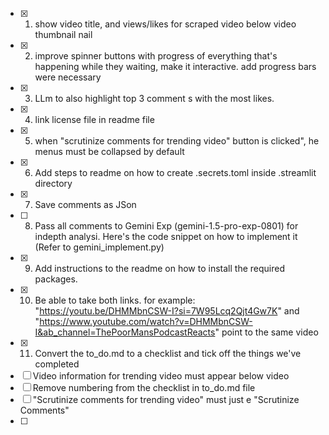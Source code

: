 - [x] 1. show video title,  and views/likes for scraped video below video thumbnail nail
- [x] 2. improve spinner buttons with progress of everything that's happening while they waiting, make it interactive. add progress bars were necessary
- [x] 3. LLm to also highlight top 3 comment s with the most likes.
- [x] 4. link license file in readme file
- [x] 5.  when "scrutinize comments for trending video" button is clicked", he menus must be collapsed by default 
- [x] 6.  Add steps to readme on how to create .secrets.toml inside .streamlit directory
- [x] 7. Save comments as JSon
- [ ] 8. Pass all comments to Gemini Exp (gemini-1.5-pro-exp-0801) for indepth analysi. Here's the code snippet on how to implement it (Refer to gemini_implement.py)
- [x] 9. Add instructions to the readme on how to install the required packages. 
- [x] 10. Be able to take both links. for example: "https://youtu.be/DHMMbnCSW-I?si=7W95Lcq2Qjt4Gw7K" and "https://www.youtube.com/watch?v=DHMMbnCSW-I&ab_channel=ThePoorMansPodcastReacts" point to the same video
- [x] 11. Convert the to_do.md to a checklist and tick off the things we've completed 
- [ ] Video information for trending video must appear below video
- [ ] Remove numbering from the checklist in to_do.md file
- [ ] "Scrutinize comments for trending video" must just e "Scrutinize Comments"
- [ ]